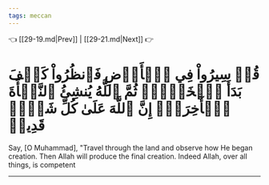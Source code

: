 ```yaml
---
tags: meccan
---
```


👈 [[29-19.md|Prev]] | [[29-21.md|Next]] 👉

# قُلۡ سِيرُواْ فِي ٱلۡأَرۡضِ فَٱنظُرُواْ كَيۡفَ بَدَأَ ٱلۡخَلۡقَۚ ثُمَّ ٱللَّهُ يُنشِئُ ٱلنَّشۡأَةَ ٱلۡأٓخِرَةَۚ إِنَّ ٱللَّهَ عَلَىٰ كُلِّ شَيۡءٖ قَدِيرٞ

Say, [O Muhammad], "Travel through the land and observe how He began creation. Then Allah will produce the final creation. Indeed Allah, over all things, is competent

---

